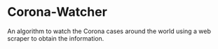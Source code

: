 # Corona-Watcher

An algorithm to watch the Corona cases around the world using a web scraper to obtain the information.
